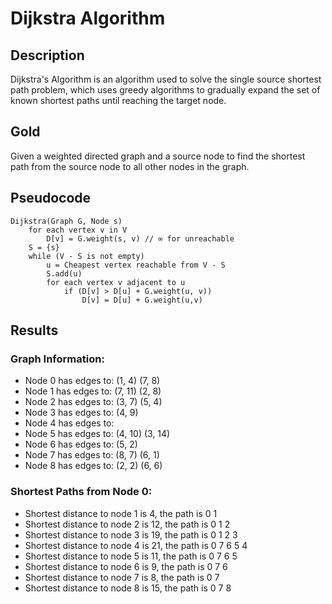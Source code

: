 # Dijkstra Algorithm

## Description
Dijkstra's Algorithm is an algorithm used to solve the single source shortest path problem, which uses greedy algorithms to gradually expand the set of known shortest paths until reaching the target node.

## Gold
Given a weighted directed graph and a source node to find the shortest path from the source node to all other nodes in the graph.

## Pseudocode

```
Dijkstra(Graph G, Node s)
    for each vertex v in V
        D[v] = G.weight(s, v) // ∞ for unreachable
    S = {s}
    while (V - S is not empty)
        u = Cheapest vertex reachable from V - S
        S.add(u)
        for each vertex v adjacent to u
            if (D[v] > D[u] + G.weight(u, v))
                D[v] = D[u] + G.weight(u,v)
```
>
## Results

### Graph Information:
- Node 0 has edges to: (1, 4) (7, 8) 
- Node 1 has edges to: (7, 11) (2, 8) 
- Node 2 has edges to: (3, 7) (5, 4) 
- Node 3 has edges to: (4, 9) 
- Node 4 has edges to: 
- Node 5 has edges to: (4, 10) (3, 14) 
- Node 6 has edges to: (5, 2) 
- Node 7 has edges to: (8, 7) (6, 1) 
- Node 8 has edges to: (2, 2) (6, 6) 

### Shortest Paths from Node 0:
- Shortest distance to node 1 is 4, the path is 0 1
- Shortest distance to node 2 is 12, the path is 0 1 2
- Shortest distance to node 3 is 19, the path is 0 1 2 3
- Shortest distance to node 4 is 21, the path is 0 7 6 5 4
- Shortest distance to node 5 is 11, the path is 0 7 6 5
- Shortest distance to node 6 is 9, the path is 0 7 6
- Shortest distance to node 7 is 8, the path is 0 7
- Shortest distance to node 8 is 15, the path is 0 7 8

